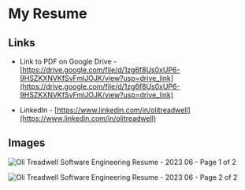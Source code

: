 # My Resume

## Links

* Link to PDF on Google Drive - [https://drive.google.com/file/d/1zg6f8Us0xUP6-9HSZKXNVKfSvFmlJOJK/view?usp=drive_link](https://drive.google.com/file/d/1zg6f8Us0xUP6-9HSZKXNVKfSvFmlJOJK/view?usp=drive_link)

* LinkedIn - [https://www.linkedin.com/in/olitreadwell](https://www.linkedin.com/in/olitreadwell)


## Images

![Oli Treadwell Software Engineering Resume - 2023 06 - Page 1 of 2](https://github.com/olitreadwell/resume/assets/3107864/84222b14-bda5-4c28-83ce-990f1eb5ebab)

![Oli Treadwell Software Engineering Resume - 2023 06 - Page 2 of 2](https://github.com/olitreadwell/resume/assets/3107864/de1e35e7-ef08-496d-95e5-243f3d131d87)
